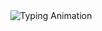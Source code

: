 <div align="center"> 
  <img src="https://readme-typing-svg.herokuapp.com/?lines=I+make+tech,+people+actually+want+to+use.;Obsessed+with+HCI+and+anything+that+upgrades+human+life.;100%+human-friendly+🤖;&font=Fira%20Code&center=true&width=1200&height=120&color=00FF00&size=24" alt="Typing Animation" />
</div>
